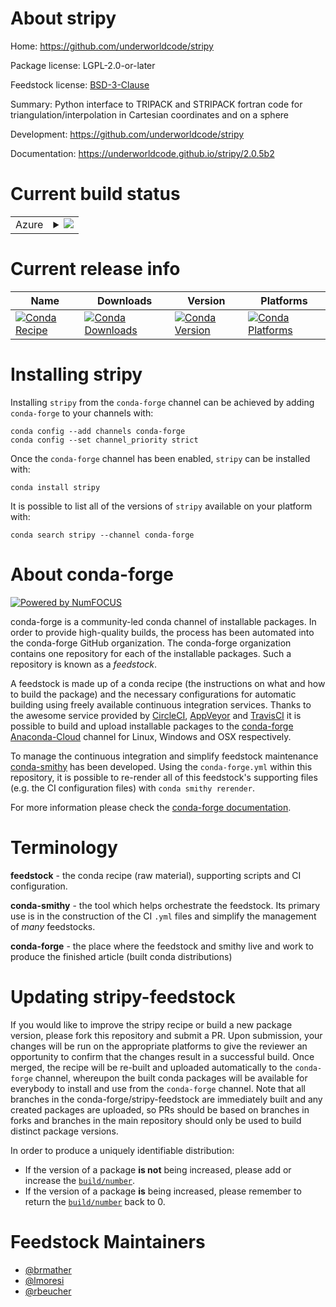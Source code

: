 About stripy
============

Home: https://github.com/underworldcode/stripy

Package license: LGPL-2.0-or-later

Feedstock license: [BSD-3-Clause](https://github.com/conda-forge/stripy-feedstock/blob/main/LICENSE.txt)

Summary: Python interface to TRIPACK and STRIPACK fortran code for triangulation/interpolation in Cartesian coordinates and on a sphere

Development: https://github.com/underworldcode/stripy

Documentation: https://underworldcode.github.io/stripy/2.0.5b2

Current build status
====================


<table>
    
  <tr>
    <td>Azure</td>
    <td>
      <details>
        <summary>
          <a href="https://dev.azure.com/conda-forge/feedstock-builds/_build/latest?definitionId=12780&branchName=main">
            <img src="https://dev.azure.com/conda-forge/feedstock-builds/_apis/build/status/stripy-feedstock?branchName=main">
          </a>
        </summary>
        <table>
          <thead><tr><th>Variant</th><th>Status</th></tr></thead>
          <tbody><tr>
              <td>linux_64_python3.7.____cpython</td>
              <td>
                <a href="https://dev.azure.com/conda-forge/feedstock-builds/_build/latest?definitionId=12780&branchName=main">
                  <img src="https://dev.azure.com/conda-forge/feedstock-builds/_apis/build/status/stripy-feedstock?branchName=main&jobName=linux&configuration=linux_64_python3.7.____cpython" alt="variant">
                </a>
              </td>
            </tr><tr>
              <td>linux_64_python3.8.____cpython</td>
              <td>
                <a href="https://dev.azure.com/conda-forge/feedstock-builds/_build/latest?definitionId=12780&branchName=main">
                  <img src="https://dev.azure.com/conda-forge/feedstock-builds/_apis/build/status/stripy-feedstock?branchName=main&jobName=linux&configuration=linux_64_python3.8.____cpython" alt="variant">
                </a>
              </td>
            </tr><tr>
              <td>linux_64_python3.9.____cpython</td>
              <td>
                <a href="https://dev.azure.com/conda-forge/feedstock-builds/_build/latest?definitionId=12780&branchName=main">
                  <img src="https://dev.azure.com/conda-forge/feedstock-builds/_apis/build/status/stripy-feedstock?branchName=main&jobName=linux&configuration=linux_64_python3.9.____cpython" alt="variant">
                </a>
              </td>
            </tr><tr>
              <td>osx_64_python3.7.____cpython</td>
              <td>
                <a href="https://dev.azure.com/conda-forge/feedstock-builds/_build/latest?definitionId=12780&branchName=main">
                  <img src="https://dev.azure.com/conda-forge/feedstock-builds/_apis/build/status/stripy-feedstock?branchName=main&jobName=osx&configuration=osx_64_python3.7.____cpython" alt="variant">
                </a>
              </td>
            </tr><tr>
              <td>osx_64_python3.8.____cpython</td>
              <td>
                <a href="https://dev.azure.com/conda-forge/feedstock-builds/_build/latest?definitionId=12780&branchName=main">
                  <img src="https://dev.azure.com/conda-forge/feedstock-builds/_apis/build/status/stripy-feedstock?branchName=main&jobName=osx&configuration=osx_64_python3.8.____cpython" alt="variant">
                </a>
              </td>
            </tr><tr>
              <td>osx_64_python3.9.____cpython</td>
              <td>
                <a href="https://dev.azure.com/conda-forge/feedstock-builds/_build/latest?definitionId=12780&branchName=main">
                  <img src="https://dev.azure.com/conda-forge/feedstock-builds/_apis/build/status/stripy-feedstock?branchName=main&jobName=osx&configuration=osx_64_python3.9.____cpython" alt="variant">
                </a>
              </td>
            </tr><tr>
              <td>win_64_python3.7.____cpython</td>
              <td>
                <a href="https://dev.azure.com/conda-forge/feedstock-builds/_build/latest?definitionId=12780&branchName=main">
                  <img src="https://dev.azure.com/conda-forge/feedstock-builds/_apis/build/status/stripy-feedstock?branchName=main&jobName=win&configuration=win_64_python3.7.____cpython" alt="variant">
                </a>
              </td>
            </tr><tr>
              <td>win_64_python3.8.____cpython</td>
              <td>
                <a href="https://dev.azure.com/conda-forge/feedstock-builds/_build/latest?definitionId=12780&branchName=main">
                  <img src="https://dev.azure.com/conda-forge/feedstock-builds/_apis/build/status/stripy-feedstock?branchName=main&jobName=win&configuration=win_64_python3.8.____cpython" alt="variant">
                </a>
              </td>
            </tr><tr>
              <td>win_64_python3.9.____cpython</td>
              <td>
                <a href="https://dev.azure.com/conda-forge/feedstock-builds/_build/latest?definitionId=12780&branchName=main">
                  <img src="https://dev.azure.com/conda-forge/feedstock-builds/_apis/build/status/stripy-feedstock?branchName=main&jobName=win&configuration=win_64_python3.9.____cpython" alt="variant">
                </a>
              </td>
            </tr>
          </tbody>
        </table>
      </details>
    </td>
  </tr>
</table>

Current release info
====================

| Name | Downloads | Version | Platforms |
| --- | --- | --- | --- |
| [![Conda Recipe](https://img.shields.io/badge/recipe-stripy-green.svg)](https://anaconda.org/conda-forge/stripy) | [![Conda Downloads](https://img.shields.io/conda/dn/conda-forge/stripy.svg)](https://anaconda.org/conda-forge/stripy) | [![Conda Version](https://img.shields.io/conda/vn/conda-forge/stripy.svg)](https://anaconda.org/conda-forge/stripy) | [![Conda Platforms](https://img.shields.io/conda/pn/conda-forge/stripy.svg)](https://anaconda.org/conda-forge/stripy) |

Installing stripy
=================

Installing `stripy` from the `conda-forge` channel can be achieved by adding `conda-forge` to your channels with:

```
conda config --add channels conda-forge
conda config --set channel_priority strict
```

Once the `conda-forge` channel has been enabled, `stripy` can be installed with:

```
conda install stripy
```

It is possible to list all of the versions of `stripy` available on your platform with:

```
conda search stripy --channel conda-forge
```


About conda-forge
=================

[![Powered by
NumFOCUS](https://img.shields.io/badge/powered%20by-NumFOCUS-orange.svg?style=flat&colorA=E1523D&colorB=007D8A)](https://numfocus.org)

conda-forge is a community-led conda channel of installable packages.
In order to provide high-quality builds, the process has been automated into the
conda-forge GitHub organization. The conda-forge organization contains one repository
for each of the installable packages. Such a repository is known as a *feedstock*.

A feedstock is made up of a conda recipe (the instructions on what and how to build
the package) and the necessary configurations for automatic building using freely
available continuous integration services. Thanks to the awesome service provided by
[CircleCI](https://circleci.com/), [AppVeyor](https://www.appveyor.com/)
and [TravisCI](https://travis-ci.com/) it is possible to build and upload installable
packages to the [conda-forge](https://anaconda.org/conda-forge)
[Anaconda-Cloud](https://anaconda.org/) channel for Linux, Windows and OSX respectively.

To manage the continuous integration and simplify feedstock maintenance
[conda-smithy](https://github.com/conda-forge/conda-smithy) has been developed.
Using the ``conda-forge.yml`` within this repository, it is possible to re-render all of
this feedstock's supporting files (e.g. the CI configuration files) with ``conda smithy rerender``.

For more information please check the [conda-forge documentation](https://conda-forge.org/docs/).

Terminology
===========

**feedstock** - the conda recipe (raw material), supporting scripts and CI configuration.

**conda-smithy** - the tool which helps orchestrate the feedstock.
                   Its primary use is in the construction of the CI ``.yml`` files
                   and simplify the management of *many* feedstocks.

**conda-forge** - the place where the feedstock and smithy live and work to
                  produce the finished article (built conda distributions)


Updating stripy-feedstock
=========================

If you would like to improve the stripy recipe or build a new
package version, please fork this repository and submit a PR. Upon submission,
your changes will be run on the appropriate platforms to give the reviewer an
opportunity to confirm that the changes result in a successful build. Once
merged, the recipe will be re-built and uploaded automatically to the
`conda-forge` channel, whereupon the built conda packages will be available for
everybody to install and use from the `conda-forge` channel.
Note that all branches in the conda-forge/stripy-feedstock are
immediately built and any created packages are uploaded, so PRs should be based
on branches in forks and branches in the main repository should only be used to
build distinct package versions.

In order to produce a uniquely identifiable distribution:
 * If the version of a package **is not** being increased, please add or increase
   the [``build/number``](https://docs.conda.io/projects/conda-build/en/latest/resources/define-metadata.html#build-number-and-string).
 * If the version of a package **is** being increased, please remember to return
   the [``build/number``](https://docs.conda.io/projects/conda-build/en/latest/resources/define-metadata.html#build-number-and-string)
   back to 0.

Feedstock Maintainers
=====================

* [@brmather](https://github.com/brmather/)
* [@lmoresi](https://github.com/lmoresi/)
* [@rbeucher](https://github.com/rbeucher/)

